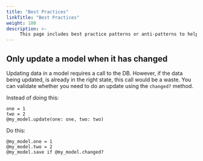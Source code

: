 ```yaml
---
title: "Best Practices"
linkTitle: "Best Practices"
weight: 100
description: >-
     This page includes best practice patterns or anti-patterns to help you avoid into a pitfall.
---
```


## Only update a model when it has changed

Updating data in a model requires a call to the DB. However, if the data being
updated, is already in the right state, this call would be a waste. You can
validate whether you need to do an update using the `changed?` method.

Instead of doing this:

```
one = 1
two = 2
@my_model.update(one: one, two: two)
```

Do this:

```
@my_model.one = 1
@my_model.two = 2
@my_model.save if @my_model.changed?
```
